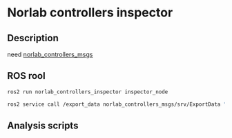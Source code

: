 # Norlab controllers inspector

## Description

need [norlab_controllers_msgs](https://github.com/norlab-ulaval/norlab_controllers_msgs)



## ROS rool

```bash
ros2 run norlab_controllers_inspector inspector_node
```


```bash
ros2 service call /export_data norlab_controllers_msgs/srv/ExportData "export_path: data: 'Downloads/'"
```

## Analysis scripts
